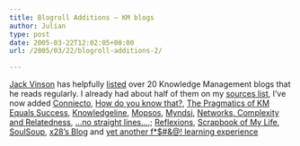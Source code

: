 ```yaml
---
title: Blogroll Additions – KM blogs
author: Julian
type: post
date: 2005-03-22T12:02:05+00:00
url: /2005/03/22/blogroll-additions-2/

---
```

[Jack Vinson][1] has helpfully [listed][2] over 20 Knowledge Management blogs that he reads regularly. I already had about half of them on my [sources list][3], I&#8217;ve now added [Conniecto][4], [How do you know that?][5], [The Pragmatics of KM Equals Success][6], [Knowledgeline][7], [Mopsos][8], [Myndsi][9], [Networks, Complexity and Relatedness][10], [&#8230;no straight lines&#8230;][11],; [Reflexions][12], [Scrapbook of My Life][13], [SoulSoup][14], [x28&#8217;s Blog][15] and [yet another f*$#&@! learning experience][16]

 [1]: https://www.jackvinson.com/
 [2]: https://www.jackvinson.com/archives/2005/03/21/more_knowledge_management_blogs.html
 [3]: /blog/sources/
 [4]: https://coniecto.blogspot.com/
 [5]: https://nycsmith.blogspot.com/
 [6]: https://blogs.ittoolbox.com/km/pragmatics/
 [7]: https://kmpipeline.blogspot.com/
 [8]: https://blog.mopsos.com/
 [9]: https://myndsi.blogspot.com/
 [10]: https://www.byeday.net/weblog/networkblog.html
 [11]: https://nsl.blogspot.com/
 [12]: https://reflexions.typepad.com/
 [13]: https://gionnetto.blogspot.com/
 [14]: https://incsub.org/soulsoup/
 [15]: https://www.rzuser.uni-heidelberg.de/~x28/en/
 [16]: https://www.yafle.com/